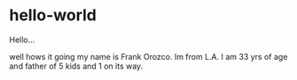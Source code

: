 # hello-world

Hello...

well hows it going my name is Frank Orozco. Im from L.A.
I am 33 yrs of age and father of 5 kids and 1 on its way.
